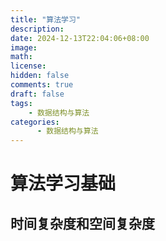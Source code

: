 ```yaml
---
title: "算法学习"
description: 
date: 2024-12-13T22:04:06+08:00
image: 
math: 
license: 
hidden: false
comments: true
draft: false
tags:   
    - 数据结构与算法
categories:
      - 数据结构与算法
---
```


# 算法学习基础

## 时间复杂度和空间复杂度

